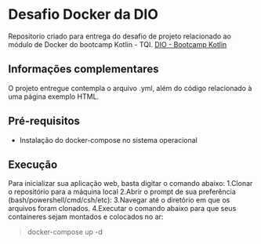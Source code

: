 # Desafio Docker da DIO
Repositorio criado para entrega do desafio de projeto relacionado ao módulo de Docker do bootcamp Kotlin - TQI.
[DIO - Bootcamp Kotlin](https://www.dio.me/bootcamp/bootcamp-tqi-kotlin)

## Informações complementares
O projeto entregue contempla o arquivo .yml, além do código relacionado à uma página exemplo HTML.

## Pré-requisitos
* Instalação do docker-compose no sistema operacional

## Execução
Para inicializar sua aplicação web, basta digitar o comando abaixo:
1.Clonar o repositório para a máquina local
2.Abrir o prompt de sua preferência (bash/powershell/cmd/csh/etc):
3.Navegar até o diretório em que os arquivos foram clonados.
4.Executar o comando abaixo para que seus containeres sejam montados e colocados no ar:
> docker-compose up -d

